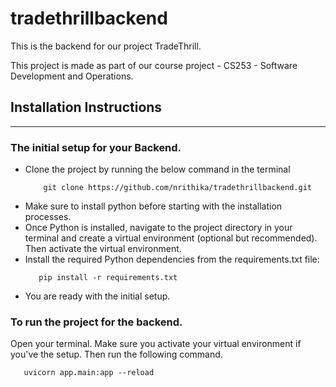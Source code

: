 # tradethrillbackend

This is the backend for our project TradeThrill.

This project is made as part of our course project - CS253 - Software Development and Operations.

## Installation Instructions
---

###  The initial setup for your Backend.
* Clone the project by running the below command in the terminal
  ```
      git clone https://github.com/nrithika/tradethrillbackend.git
  ```
* Make sure to install python before starting with the installation processes.
* Once Python is installed, navigate to the project directory in your terminal and create a virtual environment (optional but recommended). Then activate the virtual environment.
* Install the required Python dependencies from the requirements.txt file:
  ```
     pip install -r requirements.txt
  ```
* You are ready with the initial setup.


### To run the project for the backend.
Open your terminal. Make sure you activate your virtual environment if you've the setup. Then run the following command.
```
   uvicorn app.main:app --reload
```
